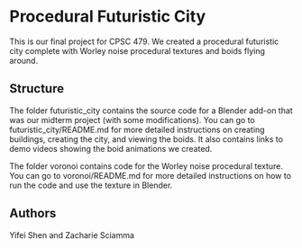 # Procedural Futuristic City
This is our final project for CPSC 479. We created a procedural futuristic city complete with Worley noise procedural textures and boids flying around.

## Structure
The folder futuristic_city contains the source code 
for a Blender add-on that was our midterm project (with some modifications). 
You can go to futuristic_city/README.md for more detailed instructions on creating buildings, creating the city, and viewing the boids. It also contains links to demo videos showing the boid animations we created.

The folder voronoi contains code for the Worley noise procedural texture. You 
can go to voronoi/README.md for more detailed instructions on how to run the code 
and use the texture in Blender.

## Authors
Yifei Shen and Zacharie Sciamma
